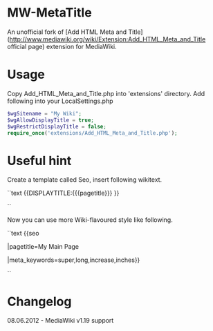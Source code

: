 MW-MetaTitle
============

An unofficial fork of [Add HTML Meta and Title](http://www.mediawiki.org/wiki/Extension:Add_HTML_Meta_and_Title official page) extension for MediaWiki.

Usage
=====
Copy Add_HTML_Meta_and_Title.php into 'extensions' directory.
Add following into your LocalSettings.php

```php
$wgSitename = "My Wiki";  
$wgAllowDisplayTitle = true;  
$wgRestrictDisplayTitle = false;  
require_once('extensions/Add_HTML_Meta_and_Title.php');  
```

Useful hint
===========
Create a template called Seo, insert following wikitext.


``text
{{DISPLAYTITLE:{{{pagetitle}}} }}


<seo title={{{pagetitle}}} metakeywords="{{{meta_keywords}}}"/>


``

Now you can use more Wiki-flavoured style like following.


``text
{{seo


|pagetitle=My Main Page


|meta_keywords=super,long,increase,inches}}


``

Changelog
=========
08.06.2012 - MediaWiki v1.19 support
